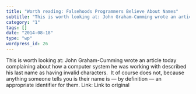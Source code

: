 ```yaml
---
title: "Worth reading: Falsehoods Programmers Believe About Names"
subtitle: "This is worth looking at: John Graham-Cumming wrote an article today complaining about how a compute..."
category: "1"
tags: []
date: "2014-08-18"
type: "wp"
wordpress_id: 26
---
```

This is worth looking at: John Graham-Cumming wrote an article today complaining about how a computer system he was working with described his last name as having invalid characters.  It of course does not, because anything someone tells you is their name is — by definition — an appropriate identifier for them. Link: Link to original